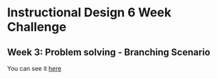 # Instructional Design 6 Week Challenge

## Week 3: Problem solving - Branching Scenario
You can see it [here](https://nachocinalli.github.io/id6weekchallenge-3/)

